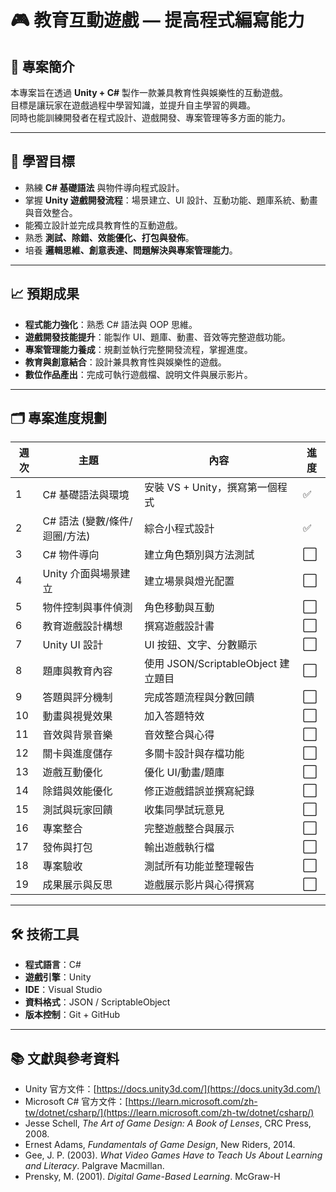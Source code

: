 # 🎮 教育互動遊戲 — 提高程式編寫能力

## 📌 專案簡介
本專案旨在透過 **Unity + C#** 製作一款兼具教育性與娛樂性的互動遊戲。  
目標是讓玩家在遊戲過程中學習知識，並提升自主學習的興趣。  
同時也能訓練開發者在程式設計、遊戲開發、專案管理等多方面的能力。

---

## 🎯 學習目標
- 熟練 **C# 基礎語法** 與物件導向程式設計。
- 掌握 **Unity 遊戲開發流程**：場景建立、UI 設計、互動功能、題庫系統、動畫與音效整合。
- 能獨立設計並完成具教育性的互動遊戲。
- 熟悉 **測試、除錯、效能優化、打包與發佈**。
- 培養 **邏輯思維、創意表達、問題解決與專案管理能力**。

---

## 📈 預期成果
- **程式能力強化**：熟悉 C# 語法與 OOP 思維。
- **遊戲開發技能提升**：能製作 UI、題庫、動畫、音效等完整遊戲功能。
- **專案管理能力養成**：規劃並執行完整開發流程，掌握進度。
- **教育與創意結合**：設計兼具教育性與娛樂性的遊戲。
- **數位作品產出**：完成可執行遊戲檔、說明文件與展示影片。

---

## 🗂 專案進度規劃
| 週次 | 主題 | 內容 | 進度 |
|------|------|------|------|
| 1 | C# 基礎語法與環境 | 安裝 VS + Unity，撰寫第一個程式 | ✅ |
| 2 | C# 語法 (變數/條件/迴圈/方法) | 綜合小程式設計 | ✅ |
| 3 | C# 物件導向 | 建立角色類別與方法測試 | ⬜ |
| 4 | Unity 介面與場景建立 | 建立場景與燈光配置 | ⬜ |
| 5 | 物件控制與事件偵測 | 角色移動與互動 | ⬜ |
| 6 | 教育遊戲設計構想 | 撰寫遊戲設計書 | ⬜ |
| 7 | Unity UI 設計 | UI 按鈕、文字、分數顯示 | ⬜ |
| 8 | 題庫與教育內容 | 使用 JSON/ScriptableObject 建立題目 | ⬜ |
| 9 | 答題與評分機制 | 完成答題流程與分數回饋 | ⬜ |
| 10 | 動畫與視覺效果 | 加入答題特效 | ⬜ |
| 11 | 音效與背景音樂 | 音效整合與心得 | ⬜ |
| 12 | 關卡與進度儲存 | 多關卡設計與存檔功能 | ⬜ |
| 13 | 遊戲互動優化 | 優化 UI/動畫/題庫 | ⬜ |
| 14 | 除錯與效能優化 | 修正遊戲錯誤並撰寫紀錄 | ⬜ |
| 15 | 測試與玩家回饋 | 收集同學試玩意見 | ⬜ |
| 16 | 專案整合 | 完整遊戲整合與展示 | ⬜ |
| 17 | 發佈與打包 | 輸出遊戲執行檔 | ⬜ |
| 18 | 專案驗收 | 測試所有功能並整理報告 | ⬜ |
| 19 | 成果展示與反思 | 遊戲展示影片與心得撰寫 | ⬜ |


---

## 🛠 技術工具
- **程式語言**：C#
- **遊戲引擎**：Unity
- **IDE**：Visual Studio
- **資料格式**：JSON / ScriptableObject
- **版本控制**：Git + GitHub

---

## 📚 文獻與參考資料
- Unity 官方文件：[https://docs.unity3d.com/](https://docs.unity3d.com/)
- Microsoft C# 官方文件：[https://learn.microsoft.com/zh-tw/dotnet/csharp/](https://learn.microsoft.com/zh-tw/dotnet/csharp/)
- Jesse Schell, *The Art of Game Design: A Book of Lenses*, CRC Press, 2008.  
- Ernest Adams, *Fundamentals of Game Design*, New Riders, 2014.  
- Gee, J. P. (2003). *What Video Games Have to Teach Us About Learning and Literacy*. Palgrave Macmillan.  
- Prensky, M. (2001). *Digital Game-Based Learning*. McGraw-H
